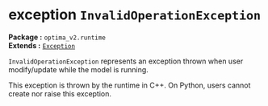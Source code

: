 exception `InvalidOperationException`
============================
__Package :__  `optima_v2.runtime`  
__Extends :__ [`Exception`](exception.md)

`InvalidOperationException` represents an exception thrown when user modify/update while the model is running.

This exception is thrown by the runtime in C++. On Python, users cannot create nor raise this exception.
